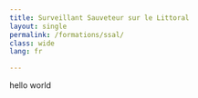 ```yaml
---
title: Surveillant Sauveteur sur le Littoral
layout: single
permalink: /formations/ssal/
class: wide
lang: fr

---
```

hello world